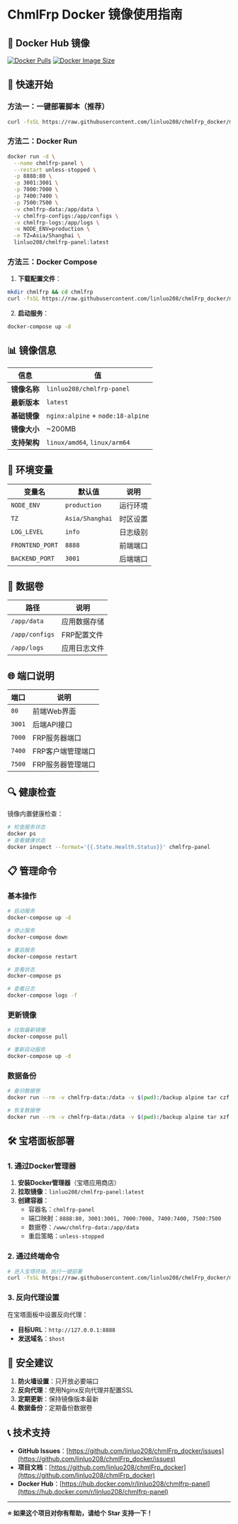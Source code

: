 # ChmlFrp Docker 镜像使用指南

## 🐳 Docker Hub 镜像

[![Docker Pulls](https://img.shields.io/docker/pulls/linluo208/chmlfrp-panel)](https://hub.docker.com/r/linluo208/chmlfrp-panel)
[![Docker Image Size](https://img.shields.io/docker/image-size/linluo208/chmlfrp-panel/latest)](https://hub.docker.com/r/linluo208/chmlfrp-panel)

## 🚀 快速开始

### 方法一：一键部署脚本（推荐）

```bash
curl -fsSL https://raw.githubusercontent.com/linluo208/chmlFrp_docker/master/deploy.sh | bash
```

### 方法二：Docker Run

```bash
docker run -d \
  --name chmlfrp-panel \
  --restart unless-stopped \
  -p 8888:80 \
  -p 3001:3001 \
  -p 7000:7000 \
  -p 7400:7400 \
  -p 7500:7500 \
  -v chmlfrp-data:/app/data \
  -v chmlfrp-configs:/app/configs \
  -v chmlfrp-logs:/app/logs \
  -e NODE_ENV=production \
  -e TZ=Asia/Shanghai \
  linluo208/chmlfrp-panel:latest
```

### 方法三：Docker Compose

1. **下载配置文件**：
```bash
mkdir chmlfrp && cd chmlfrp
curl -fsSL https://raw.githubusercontent.com/linluo208/chmlFrp_docker/master/docker-compose.prod.yml -o docker-compose.yml
```

2. **启动服务**：
```bash
docker-compose up -d
```

## 📊 镜像信息

| 信息 | 值 |
|------|-----|
| **镜像名称** | `linluo208/chmlfrp-panel` |
| **最新版本** | `latest` |
| **基础镜像** | `nginx:alpine` + `node:18-alpine` |
| **镜像大小** | ~200MB |
| **支持架构** | `linux/amd64`, `linux/arm64` |

## 🔧 环境变量

| 变量名 | 默认值 | 说明 |
|--------|--------|------|
| `NODE_ENV` | `production` | 运行环境 |
| `TZ` | `Asia/Shanghai` | 时区设置 |
| `LOG_LEVEL` | `info` | 日志级别 |
| `FRONTEND_PORT` | `8888` | 前端端口 |
| `BACKEND_PORT` | `3001` | 后端端口 |

## 📂 数据卷

| 路径 | 说明 |
|------|------|
| `/app/data` | 应用数据存储 |
| `/app/configs` | FRP配置文件 |
| `/app/logs` | 应用日志文件 |

## 🌐 端口说明

| 端口 | 说明 |
|------|------|
| `80` | 前端Web界面 |
| `3001` | 后端API接口 |
| `7000` | FRP服务器端口 |
| `7400` | FRP客户端管理端口 |
| `7500` | FRP服务器管理端口 |

## 🔍 健康检查

镜像内置健康检查：
```bash
# 检查服务状态
docker ps
# 查看健康状态
docker inspect --format='{{.State.Health.Status}}' chmlfrp-panel
```

## 📋 管理命令

### 基本操作
```bash
# 启动服务
docker-compose up -d

# 停止服务
docker-compose down

# 重启服务
docker-compose restart

# 查看状态
docker-compose ps

# 查看日志
docker-compose logs -f
```

### 更新镜像
```bash
# 拉取最新镜像
docker-compose pull

# 重新启动服务
docker-compose up -d
```

### 数据备份
```bash
# 备份数据卷
docker run --rm -v chmlfrp-data:/data -v $(pwd):/backup alpine tar czf /backup/chmlfrp-data.tar.gz -C /data .

# 恢复数据卷
docker run --rm -v chmlfrp-data:/data -v $(pwd):/backup alpine tar xzf /backup/chmlfrp-data.tar.gz -C /data
```

## 🛠️ 宝塔面板部署

### 1. 通过Docker管理器

1. **安装Docker管理器**（宝塔应用商店）
2. **拉取镜像**：`linluo208/chmlfrp-panel:latest`
3. **创建容器**：
   - 容器名：`chmlfrp-panel`
   - 端口映射：`8888:80, 3001:3001, 7000:7000, 7400:7400, 7500:7500`
   - 数据卷：`/www/chmlfrp-data:/app/data`
   - 重启策略：`unless-stopped`

### 2. 通过终端命令

```bash
# 进入宝塔终端，执行一键部署
curl -fsSL https://raw.githubusercontent.com/linluo208/chmlFrp_docker/master/deploy.sh | bash
```

### 3. 反向代理设置

在宝塔面板中设置反向代理：
- **目标URL**：`http://127.0.0.1:8888`
- **发送域名**：`$host`

## 🔐 安全建议

1. **防火墙设置**：只开放必要端口
2. **反向代理**：使用Nginx反向代理并配置SSL
3. **定期更新**：保持镜像版本最新
4. **数据备份**：定期备份数据卷

## 📞 技术支持

- **GitHub Issues**：[https://github.com/linluo208/chmlFrp_docker/issues](https://github.com/linluo208/chmlFrp_docker/issues)
- **项目文档**：[https://github.com/linluo208/chmlFrp_docker](https://github.com/linluo208/chmlFrp_docker)
- **Docker Hub**：[https://hub.docker.com/r/linluo208/chmlfrp-panel](https://hub.docker.com/r/linluo208/chmlfrp-panel)

---

**⭐ 如果这个项目对你有帮助，请给个 Star 支持一下！**
